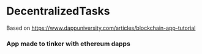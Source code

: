 # DecentralizedTasks
Based on https://www.dappuniversity.com/articles/blockchain-app-tutorial

### App made to tinker with ethereum dapps
